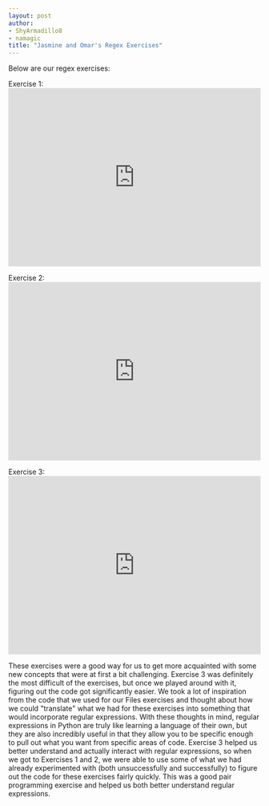 ```yaml
---
layout: post
author:
- ShyArmadillo8
- namagic
title: "Jasmine and Omar's Regex Exercises"
---
```

Below are our regex exercises:

Exercise 1: <iframe src="https://trinket.io/embed/python3/f63ef8a3af" width="100%" height="356" frameborder="0" marginwidth="0" marginheight="0" allowfullscreen></iframe>

Exercise 2: <iframe src="https://trinket.io/embed/python3/55631a563a" width="100%" height="356" frameborder="0" marginwidth="0" marginheight="0" allowfullscreen></iframe>

Exercise 3: <iframe src="https://trinket.io/embed/python3/28c4e28578" width="100%" height="356" frameborder="0" marginwidth="0" marginheight="0" allowfullscreen></iframe>

These exercises were a good way for us to get more acquainted with some new concepts that were at first a bit challenging.  Exercise 3 was definitely the  most difficult of the exercises, but once we played around with it, figuring out the code got significantly easier.  We took a lot of inspiration from the code that we used for our Files exercises and thought about how we could "translate" what we had for these exercises into something that would incorporate regular expressions.  With these thoughts in mind, regular expressions in Python are truly like learning a language of their own, but they are also incredibly useful in that they allow you to be specific enough to pull out what you want from specific areas of code.  Exercise 3 helped us better understand and actually interact with regular expressions, so when we got to Exercises 1 and 2, we were able to use some of what we had already experimented with (both unsuccessfully and successfully) to figure out the code for these exercises fairly quickly.  This was a good pair programming exercise and helped us both better understand regular expressions.


